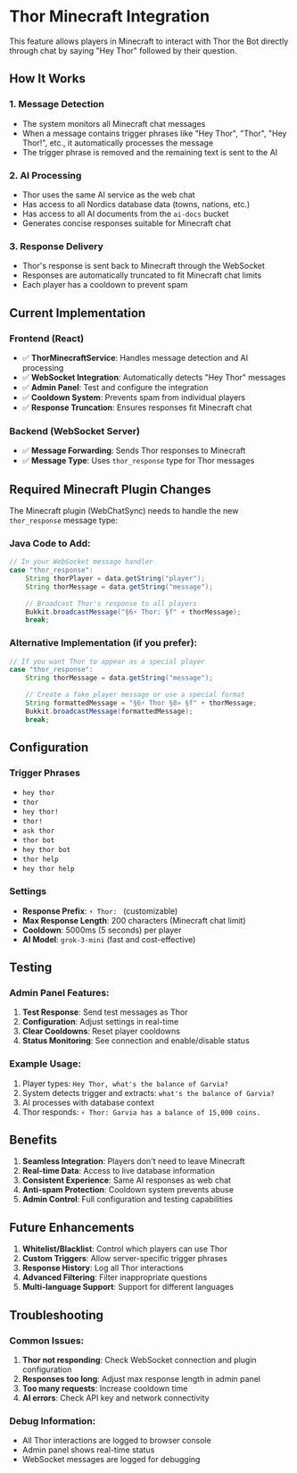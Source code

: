 # Thor Minecraft Integration

This feature allows players in Minecraft to interact with Thor the Bot directly through chat by saying "Hey Thor" followed by their question.

## How It Works

### 1. **Message Detection**
- The system monitors all Minecraft chat messages
- When a message contains trigger phrases like "Hey Thor", "Thor", "Hey Thor!", etc., it automatically processes the message
- The trigger phrase is removed and the remaining text is sent to the AI

### 2. **AI Processing**
- Thor uses the same AI service as the web chat
- Has access to all Nordics database data (towns, nations, etc.)
- Has access to all AI documents from the `ai-docs` bucket
- Generates concise responses suitable for Minecraft chat

### 3. **Response Delivery**
- Thor's response is sent back to Minecraft through the WebSocket
- Responses are automatically truncated to fit Minecraft chat limits
- Each player has a cooldown to prevent spam

## Current Implementation

### Frontend (React)
- ✅ **ThorMinecraftService**: Handles message detection and AI processing
- ✅ **WebSocket Integration**: Automatically detects "Hey Thor" messages
- ✅ **Admin Panel**: Test and configure the integration
- ✅ **Cooldown System**: Prevents spam from individual players
- ✅ **Response Truncation**: Ensures responses fit Minecraft chat

### Backend (WebSocket Server)
- ✅ **Message Forwarding**: Sends Thor responses to Minecraft
- ✅ **Message Type**: Uses `thor_response` type for Thor messages

## Required Minecraft Plugin Changes

The Minecraft plugin (WebChatSync) needs to handle the new `thor_response` message type:

### Java Code to Add:

```java
// In your WebSocket message handler
case "thor_response":
    String thorPlayer = data.getString("player");
    String thorMessage = data.getString("message");
    
    // Broadcast Thor's response to all players
    Bukkit.broadcastMessage("§6⚡ Thor: §f" + thorMessage);
    break;
```

### Alternative Implementation (if you prefer):

```java
// If you want Thor to appear as a special player
case "thor_response":
    String thorMessage = data.getString("message");
    
    // Create a fake player message or use a special format
    String formattedMessage = "§6⚡ Thor §8» §f" + thorMessage;
    Bukkit.broadcastMessage(formattedMessage);
    break;
```

## Configuration

### Trigger Phrases
- `hey thor`
- `thor`
- `hey thor!`
- `thor!`
- `ask thor`
- `thor bot`
- `hey thor bot`
- `thor help`
- `hey thor help`

### Settings
- **Response Prefix**: `⚡ Thor: ` (customizable)
- **Max Response Length**: 200 characters (Minecraft chat limit)
- **Cooldown**: 5000ms (5 seconds) per player
- **AI Model**: `grok-3-mini` (fast and cost-effective)

## Testing

### Admin Panel Features:
1. **Test Response**: Send test messages as Thor
2. **Configuration**: Adjust settings in real-time
3. **Clear Cooldowns**: Reset player cooldowns
4. **Status Monitoring**: See connection and enable/disable status

### Example Usage:
1. Player types: `Hey Thor, what's the balance of Garvia?`
2. System detects trigger and extracts: `what's the balance of Garvia?`
3. AI processes with database context
4. Thor responds: `⚡ Thor: Garvia has a balance of 15,000 coins.`

## Benefits

1. **Seamless Integration**: Players don't need to leave Minecraft
2. **Real-time Data**: Access to live database information
3. **Consistent Experience**: Same AI responses as web chat
4. **Anti-spam Protection**: Cooldown system prevents abuse
5. **Admin Control**: Full configuration and testing capabilities

## Future Enhancements

1. **Whitelist/Blacklist**: Control which players can use Thor
2. **Custom Triggers**: Allow server-specific trigger phrases
3. **Response History**: Log all Thor interactions
4. **Advanced Filtering**: Filter inappropriate questions
5. **Multi-language Support**: Support for different languages

## Troubleshooting

### Common Issues:
1. **Thor not responding**: Check WebSocket connection and plugin configuration
2. **Responses too long**: Adjust max response length in admin panel
3. **Too many requests**: Increase cooldown time
4. **AI errors**: Check API key and network connectivity

### Debug Information:
- All Thor interactions are logged to browser console
- Admin panel shows real-time status
- WebSocket messages are logged for debugging 